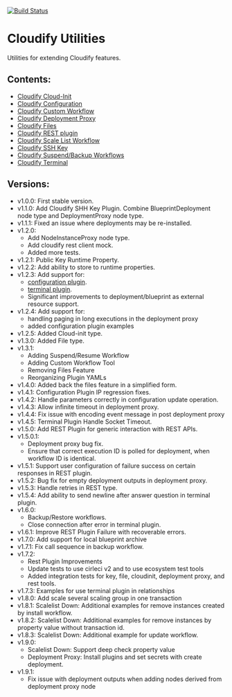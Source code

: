 [![Build Status](https://circleci.com/gh/cloudify-incubator/cloudify-utilities-plugin.svg?style=shield&circle-token=:circle-token)](https://circleci.com/gh/cloudify-incubator/cloudify-utilities-plugin)

# Cloudify Utilities

Utilities for extending Cloudify features.


## Contents:

- [Cloudify Cloud-Init](cloudify_cloudinit/README.md)
- [Cloudify Configuration](cloudify_configuration/README.md)
- [Cloudify Custom Workflow](cloudify_custom_workflow/README.md)
- [Cloudify Deployment Proxy](cloudify_deployment_proxy/README.md)
- [Cloudify Files](cloudify_files/README.md)
- [Cloudify REST plugin](cloudify_rest/README.md)
- [Cloudify Scale List Workflow](cloudify_scalelist/README.md)
- [Cloudify SSH Key](cloudify_ssh_key/README.md)
- [Cloudify Suspend/Backup Workflows](cloudify_suspend/README.md)
- [Cloudify Terminal](cloudify_terminal/README.md)


## Versions:

  - v1.0.0: First stable version.
  - v1.1.0: Add Cloudify SHH Key Plugin. Combine BlueprintDeployment node type
            and DeploymentProxy node type.
  - v1.1.1: Fixed an issue where deployments may be re-installed.
  - v1.2.0:
    * Add NodeInstanceProxy node type.
    * Add cloudify rest client mock.
    * Added more tests.
  - v1.2.1: Public Key Runtime Property.
  - v1.2.2: Add ability to store to runtime properties.
  - v1.2.3: Add support for:
    * [configuration plugin](cloudify_configuration/README.md).
    * [terminal plugin](cloudify_configuration/README.md).
    * Significant improvements to deployment/blueprint as external resource
      support.
  - v1.2.4: Add support for:
    * handling paging in long executions in the deployment proxy
    * added configuration plugin examples
  - v1.2.5: Added Cloud-init type.
  - v1.3.0: Added File type.
  - v1.3.1:
    * Adding Suspend/Resume Workflow
    * Adding Custom Workflow Tool
    * Removing Files Feature
    * Reorganizing Plugin YAMLs
  - v1.4.0: Added back the files feature in a simplified form.
  - v1.4.1: Configuration Plugin IP regression fixes.
  - v1.4.2: Handle parameters correctly in configuration update operation.
  - v1.4.3: Allow infinite timeout in deployment proxy.
  - v1.4.4: Fix issue with encoding event message in post deployment proxy
  - v1.4.5: Terminal Plugin Handle Socket Timeout.
  - v1.5.0: Add REST Plugin for generic interaction with REST APIs.
  - v1.5.0.1:
    * Deployment proxy bug fix.
    * Ensure that correct execution ID is polled for deployment,
      when workflow ID is identical.
  - v1.5.1: Support user configuration of failure success on certain responses
            in REST plugin.
  - v1.5.2: Bug fix for empty deployment outputs in deployment proxy.
  - v1.5.3: Handle retries in REST type.
  - v1.5.4: Add ability to send newline after answer question in terminal
            plugin.
  - v1.6.0:
    * Backup/Restore workflows.
    * Close connection after error in terminal plugin.
  - v1.6.1: Improve REST Plugin Failure with recoverable errors.
  - v1.7.0: Add support for local blueprint archive
  - v1.7.1: Fix call sequence in backup workflow.
  - v1.7.2:
    * Rest Plugin Improvements
    * Update tests to use cirleci v2 and to use ecosystem test tools
    * Added integration tests for key, file, cloudinit, deployment proxy, and rest tools.
  - v1.7.3: Examples for use terminal plugin in relationships
  - v1.8.0: Add scale several scaling group in one transaction
  - v1.8.1: Scalelist Down: Additional examples for remove instances created
            by install workflow.
  - v1.8.2: Scalelist Down: Additional examples for remove instances by property value
            without transaction id.
  - v1.8.3: Scalelist Down: Additional example for update workflow.
  - v1.9.0:
    * Scalelist Down: Support deep check property value
    * Deployment Proxy: Install plugins and set secrets with create deployment.
  - v1.9.1:
    * Fix issue with deployment outputs when adding nodes derived from deployment proxy node